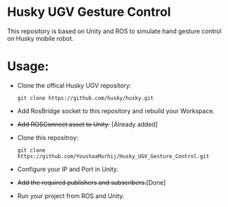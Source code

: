 # Husky UGV Gesture Control
This repository is based on Unity and ROS to simulate hand gesture control on Husky mobile robot.

# Usage:
- Clone the offical Husky UGV repository:

  ```git clone https://github.com/husky/husky.git```
- Add RosBridge socket to this repository and rebuild your Workspace.
- ~~Add ROSConnect asset to Unity.~~ [Already added]
- Clone this repositroy:

  ```git clone https://github.com/YoushaaMurhij/Husky_UGV_Gesture_Control.git```
- Configure your IP and Port in Unity.
- ~~Add the required publishers and subscribers.~~[Done]
- Run your project from ROS and Unity.


